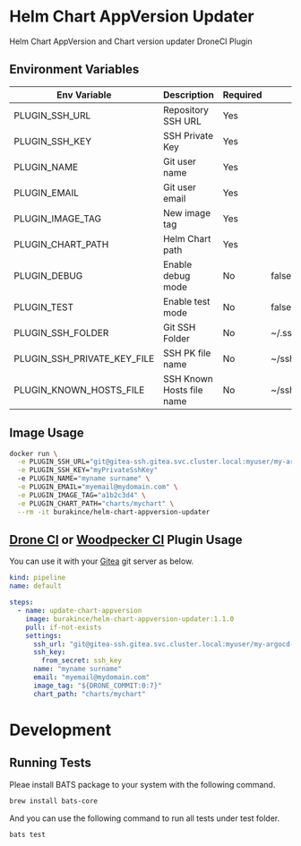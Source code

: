 # Helm Chart AppVersion Updater

Helm Chart AppVersion and Chart version updater DroneCI Plugin

## Environment Variables

| Env Variable                | Description               | Required | Default           |
| --------------------------- | ------------------------- | -------- | ----------------- |
| PLUGIN_SSH_URL              | Repository SSH URL        | Yes      |                   |
| PLUGIN_SSH_KEY              | SSH Private Key           | Yes      |                   |
| PLUGIN_NAME                 | Git user name             | Yes      |                   |
| PLUGIN_EMAIL                | Git user email            | Yes      |                   |
| PLUGIN_IMAGE_TAG            | New image tag             | Yes      |                   |
| PLUGIN_CHART_PATH           | Helm Chart path           | Yes      |                   |
| PLUGIN_DEBUG                | Enable debug mode         | No       | false             |
| PLUGIN_TEST                 | Enable test mode          | No       | false             |
| PLUGIN_SSH_FOLDER           | Git SSH Folder            | No       | ~/.ssh            |
| PLUGIN_SSH_PRIVATE_KEY_FILE | SSH PK file name          | No       | ~/ssh/id_rsa      |
| PLUGIN_KNOWN_HOSTS_FILE     | SSH Known Hosts file name | No       | ~/ssh/known_hosts |

## Image Usage

```bash
docker run \
  -e PLUGIN_SSH_URL="git@gitea-ssh.gitea.svc.cluster.local:myuser/my-argocd-tracked-helm-chart-repo" \
  -e PLUGIN_SSH_KEY="myPrivateSshKey"
  -e PLUGIN_NAME="myname surname" \
  -e PLUGIN_EMAIL="myemail@mydomain.com" \
  -e PLUGIN_IMAGE_TAG="a1b2c3d4" \
  -e PLUGIN_CHART_PATH="charts/mychart" \
  --rm -it burakince/helm-chart-appversion-updater
```

## [Drone CI](https://www.drone.io/) or [Woodpecker CI](https://woodpecker-ci.org/) Plugin Usage

You can use it with your [Gitea](https://github.com/go-gitea/gitea) git server as below.

```yaml
kind: pipeline
name: default

steps:
  - name: update-chart-appversion
    image: burakince/helm-chart-appversion-updater:1.1.0
    pull: if-not-exists
    settings:
      ssh_url: "git@gitea-ssh.gitea.svc.cluster.local:myuser/my-argocd-tracked-helm-chart-repo"
      ssh_key:
        from_secret: ssh_key
      name: "myname surname"
      email: "myemail@mydomain.com"
      image_tag: "${DRONE_COMMIT:0:7}"
      chart_path: "charts/mychart"
```

# Development

## Running Tests

Pleae install BATS package to your system with the following command.

```bash
brew install bats-core
```

And you can use the following command to run all tests under test folder.

```bash
bats test
```
